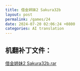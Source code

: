 ```yaml
---
title: 借金姉妹2 Sakura32b
layout: post
permalink: /games/24
date: 2024-07-20 02:06:24 +0800
categories: AI translation
---
```



## 机翻补丁文件：

[借金姉妹2 Sakura32b.rar](../resources/%E5%80%9F%E9%87%91%E5%A7%89%E5%A6%B92%20Sakura32b.rar)

 

